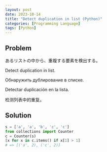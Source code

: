 ```yaml
---
layout: post
date: 2023-10-14
title: "Detect duplication in list (Python)"
categories: [Programming Language]
tags: [Python]
---
```


## Problem

あるリストの中から、重複する要素を検出する。
<div lang="en">
<p>Detect duplication in list.</p>
</div>
<div lang="ru">
<p>Обнаружить дублирование в списке.</p>
</div>
<div lang="es">
<p>Detectar duplicación en la lista.</p>
</div>
<div lang="zh">
<p>检测列表中的重复。</p>
</div>



## Solution

```python
s = ['a', 'a', 'b', 'c', 'c']
from collections import Counter
c = Counter(s)
[x for x in c.items() if x[1] > 1]
# => [('a', 2), ('c', 2)]
```

